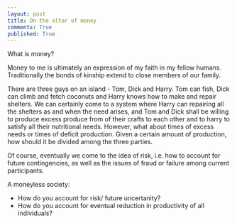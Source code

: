 ```yaml
---
layout: post
title: On the altar of money
comments: True
published: True
---
```


What is money?  

Money to me is ultimately an expression of my faith in my fellow humans. 
Traditionally the bonds of kinship extend to close members of our family.   

There are three guys on an island -  Tom, Dick and Harry. Tom can fish, Dick 
can climb and fetch coconuts and Harry knows how to make and repair shelters. We 
can certainly come to a system where Harry can repairing all the shelters as and 
when the need arises, and Tom and Dick shall be willing to produce excess produce 
from of their crafts to each other and to harry to satisfy all their nutritional 
needs. However, what about times of excess needs or times of deficit production. 
Given a certain amount of production, how should it be divided among the 
three parties.

Of course, eventually we come to the idea of risk, i.e. how to account for future contingencies, 
as well as the issues of fraud or failure among current participants.

A moneyless society:

* How do you account for risk/ future uncertanity?
* How do you account for eventual reduction in productivity of all individuals?
